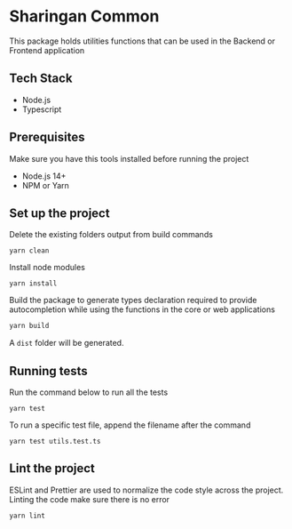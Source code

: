 # Sharingan Common

This package holds utilities functions that can be used in the Backend or Frontend application

## Tech Stack
* Node.js
* Typescript

## Prerequisites
Make sure you have this tools installed before running the project
* Node.js 14+
* NPM or Yarn

## Set up the project
Delete the existing folders output from build commands
```shell
yarn clean
```
Install node modules
````shell
yarn install
````

Build the package to generate types declaration required to provide autocompletion while using the functions in the core or web applications
```bash
yarn build
```
A `dist` folder will be generated.

## Running tests
Run the command below to run all the tests
```shell
yarn test
```
To run a specific test file, append the filename after the command
```shell
yarn test utils.test.ts
```

## Lint the project
ESLint and Prettier are used to normalize the code style across the project. 
Linting the code make sure there is no error
```shell
yarn lint
```
